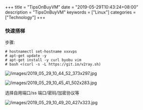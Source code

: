 +++
title = "TipsOnBuyVM"
date = "2019-05-29T10:43:24+08:00"
description = "TipsOnBuyVM"
keywords = ["Linux"]
categories = ["Technology"]
+++
### 快速搭梯
步骤:   

```
# hostnamectl set-hostname xxxvps
# apt-get update -y
# apt-get install -y curl byobu vim
# bash <(curl -s -L https://git.io/v2ray.sh)
```

![/images/2019_05_29_10_44_52_373x297.jpg](/images/2019_05_29_10_44_52_373x297.jpg)

![/images/2019_05_29_10_45_41_502x283.jpg](/images/2019_05_29_10_45_41_502x283.jpg)

选择自用端口/ss 端口/密码/加密协议等

![/images/2019_05_29_10_49_20_427x323.jpg](/images/2019_05_29_10_49_20_427x323.jpg)


